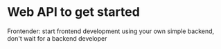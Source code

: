 # Web API to get started
Frontender: start frontend development using your own simple backend, don't wait for a backend developer